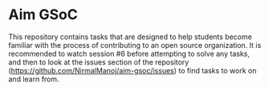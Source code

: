 # Aim GSoC

This repository contains tasks that are designed to help students become familiar with the process of contributing to an open source organization. It is recommended to watch session #6 before attempting to solve any tasks, and then to look at the issues section of the repository (https://github.com/NirmalManoj/aim-gsoc/issues) to find tasks to work on and learn from.

<!-- In the session, we have covered the following.

**Forking a repository**

Forking a repository is a process that allows users to create a copy of an existing repository under their own account. This allows users to make changes to the code without affecting the original repository, and also makes it easy to submit changes to the original repository through a pull request.

**Creating a branch**

A branch is a way to create a separate version of a repository to work on. When a user creates a new branch, they can make changes to the code without affecting the main branch of the repository. This allows multiple users to work on the same codebase at the same time, and also allows users to submit their changes to the main branch through a pull request.

**Submitting a pull request**

A pull request is a way for users to submit changes they've made to a repository back to the original repository. When a user submits a pull request, the maintainers of the original repository can review the changes and decide whether or not to merge them into the main branch. This allows for collaboration and contributions to open source projects. -->